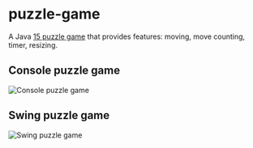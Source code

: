 # puzzle-game
A Java [15 puzzle game](https://en.wikipedia.org/wiki/15_puzzle) that provides features: moving, move counting, timer, resizing.<br>

## Console puzzle game
![Console puzzle game](../media/console1.png?raw=true)

## Swing puzzle game
![Swing puzzle game](../media/swing1.png?raw=true)

